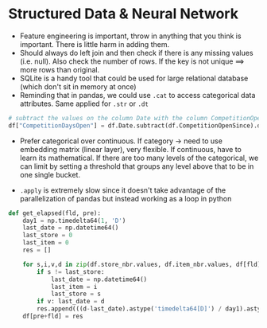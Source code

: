 # Structured Data & Neural Network

- Feature engineering is important, throw in anything that you think is important. There is little harm in adding them.
- Should always do left join and then check if there is any missing values (i.e. null). Also check the number of rows. If the key is not unique ==> more rows than original.
- SQLite is a handy tool that could be used for large relational database (which don't sit in memory at once)
- Reminding that in pandas, we could use `.cat` to access categorical data attributes. Same applied for `.str` or `.dt`

```python
# subtract the values on the column Date with the column CompetitionOpenSince
df["CompetitionDaysOpen"] = df.Date.subtract(df.CompetitionOpenSince).dt.days
```
- Prefer categorical over continuous. If category -> need to use embedding matrix (linear layer), very flexible. If continuous, have to learn its mathematical. If there are too many levels of the categorical, we can limit by setting a threshold that groups any level above that to be in one single bucket.

- `.apply` is extremely slow since it doesn't take advantage of the parallelization of pandas but instead working as a loop in python

```python
def get_elapsed(fld, pre):
    day1 = np.timedelta64(1, 'D')
    last_date = np.datetime64()
    last_store = 0
    last_item = 0
    res = []

    for s,i,v,d in zip(df.store_nbr.values, df.item_nbr.values, df[fld].values, df.date.values):
        if s != last_store:
            last_date = np.datetime64()
            last_item = i
            last_store = s
        if v: last_date = d
        res.append(((d-last_date).astype('timedelta64[D]') / day1).astype(int))
    df[pre+fld] = res
```
